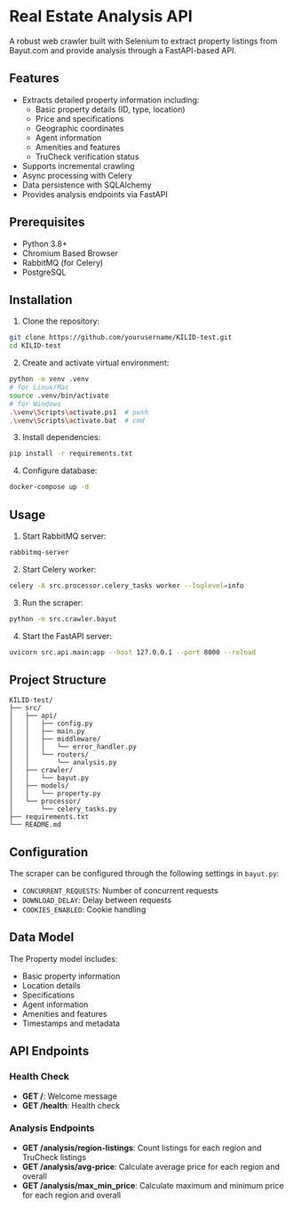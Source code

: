 # Real Estate Analysis API

A robust web crawler built with Selenium to extract property listings from Bayut.com and provide analysis through a FastAPI-based API.

## Features

- Extracts detailed property information including:
  - Basic property details (ID, type, location)
  - Price and specifications
  - Geographic coordinates
  - Agent information
  - Amenities and features
  - TruCheck verification status
- Supports incremental crawling
- Async processing with Celery
- Data persistence with SQLAlchemy
- Provides analysis endpoints via FastAPI

## Prerequisites

- Python 3.8+
- Chromium Based Browser
- RabbitMQ (for Celery)
- PostgreSQL

## Installation

1. Clone the repository:
```bash
git clone https://github.com/yourusername/KILID-test.git
cd KILID-test
```

2. Create and activate virtual environment:
```bash
python -m venv .venv
# for Linux/Mac
source .venv/bin/activate  
# for Windows
.\venv\Scripts\activate.ps1  # pwsh
.\venv\Scripts\activate.bat  # cmd
```

3. Install dependencies:
```bash
pip install -r requirements.txt
```

4. Configure database:
```bash
docker-compose up -d
```

## Usage

1. Start RabbitMQ server:
```bash
rabbitmq-server
```

2. Start Celery worker:
```bash
celery -A src.processor.celery_tasks worker --loglevel=info
```

3. Run the scraper:
```bash
python -m src.crawler.bayut
```

4. Start the FastAPI server:
```bash
uvicorn src.api.main:app --host 127.0.0.1 --port 8000 --reload
```

## Project Structure

```
KILID-test/
├── src/
│   ├── api/
│   │   ├── config.py
│   │   ├── main.py
│   │   ├── middleware/
│   │   │   └── error_handler.py
│   │   └── routers/
│   │       └── analysis.py
│   ├── crawler/
│   │   └── bayut.py
│   ├── models/
│   │   └── property.py
│   └── processor/
│       └── celery_tasks.py
├── requirements.txt
└── README.md
```

## Configuration

The scraper can be configured through the following settings in `bayut.py`:

- `CONCURRENT_REQUESTS`: Number of concurrent requests
- `DOWNLOAD_DELAY`: Delay between requests
- `COOKIES_ENABLED`: Cookie handling

## Data Model

The Property model includes:
- Basic property information
- Location details
- Specifications
- Agent information
- Amenities and features
- Timestamps and metadata

## API Endpoints

### Health Check

- **GET /**: Welcome message
- **GET /health**: Health check

### Analysis Endpoints

- **GET /analysis/region-listings**: Count listings for each region and TruCheck listings
- **GET /analysis/avg-price**: Calculate average price for each region and overall
- **GET /analysis/max_min_price**: Calculate maximum and minimum price for each region and overall
